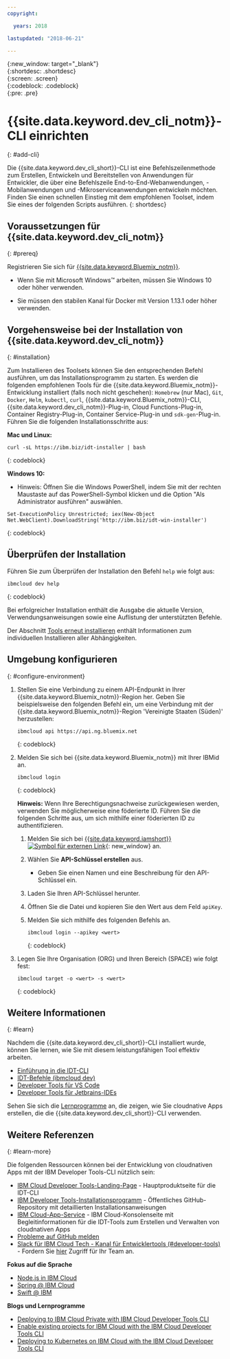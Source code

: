 ```yaml
---
copyright:

  years: 2018

lastupdated: "2018-06-21"

---
```


{:new_window: target="_blank"}  
{:shortdesc: .shortdesc}  
{:screen: .screen}  
{:codeblock: .codeblock}  
{:pre: .pre}  

# {{site.data.keyword.dev_cli_notm}}-CLI einrichten
{: #add-cli}

Die {{site.data.keyword.dev_cli_short}}-CLI ist eine Befehlszeilenmethode zum Erstellen, Entwickeln und Bereitstellen von Anwendungen für Entwickler, die über eine Befehlszeile End-to-End-Webanwendungen, -Mobilanwendungen und -Mikroserviceanwendungen entwickeln möchten. Finden Sie einen schnellen Einstieg mit dem empfohlenen Toolset, indem Sie eines der folgenden Scripts ausführen.
{: shortdesc}

## Voraussetzungen für {{site.data.keyword.dev_cli_notm}}
{: #prereq}

Registrieren Sie sich für [{{site.data.keyword.Bluemix_notm}}](http://ibm.biz/ibm-registration).

*  Wenn Sie mit Microsoft Windows&trade; arbeiten, müssen Sie Windows 10 oder höher verwenden.

* Sie müssen den stabilen Kanal für Docker mit Version 1.13.1 oder höher verwenden.

## Vorgehensweise bei der Installation von {{site.data.keyword.dev_cli_notm}}
{: #installation}

Zum Installieren des Toolsets können Sie den entsprechenden Befehl ausführen, um das Installationsprogramm zu starten. Es werden die folgenden empfohlenen Tools für die {{site.data.keyword.Bluemix_notm}}-Entwicklung installiert (falls noch nicht geschehen): `Homebrew` (nur Mac), `Git`, `Docker`, `Helm`, `kubectl`, `curl`, {{site.data.keyword.Bluemix_notm}}-CLI, {{site.data.keyword.dev_cli_notm}}-Plug-in, Cloud Functions-Plug-in, Container Registry-Plug-in, Container Service-Plug-in und `sdk-gen`-Plug-in. Führen Sie die folgenden Installationsschritte aus:

**Mac und Linux:**

```
curl -sL https://ibm.biz/idt-installer | bash
```
{: codeblock}


**Windows 10:**

* Hinweis: Öffnen Sie die Windows PowerShell, indem Sie mit der rechten Maustaste auf das PowerShell-Symbol klicken und die Option "Als Administrator ausführen" auswählen.

```
Set-ExecutionPolicy Unrestricted; iex(New-Object Net.WebClient).DownloadString('http://ibm.biz/idt-win-installer')
```
{: codeblock}

## Überprüfen der Installation
Führen Sie zum Überprüfen der Installation den Befehl `help` wie folgt aus:

```
ibmcloud dev help
```
{: codeblock}

Bei erfolgreicher Installation enthält die Ausgabe die aktuelle Version, Verwendungsanweisungen sowie eine Auflistung der unterstützten Befehle.

Der Abschnitt [Tools erneut installieren](/docs/troubleshoot/ts_createapps.html#appendix) enthält Informationen zum individuellen Installieren aller Abhängigkeiten.

## Umgebung konfigurieren
{: #configure-environment}

1. Stellen Sie eine Verbindung zu einem API-Endpunkt in Ihrer {{site.data.keyword.Bluemix_notm}}-Region her. Geben Sie beispielsweise den folgenden Befehl ein, um eine Verbindung mit der {{site.data.keyword.Bluemix_notm}}-Region 'Vereinigte Staaten (Süden)' herzustellen:

	```
	ibmcloud api https://api.ng.bluemix.net
	```
	{: codeblock}

2. Melden Sie sich bei {{site.data.keyword.Bluemix_notm}} mit Ihrer IBMid an.

	```
	ibmcloud login
	```
	{: codeblock}

	**Hinweis:** Wenn Ihre Berechtigungsnachweise zurückgewiesen werden, verwenden Sie möglicherweise eine föderierte ID. Führen Sie die folgenden Schritte aus, um sich mithilfe einer föderierten ID zu authentifizieren.

	1. Melden Sie sich bei [{{site.data.keyword.iamshort}} ![Symbol für externen Link](../../icons/launch-glyph.svg "Symbol für externen Link")](https://www.bluemix.net/iam/#/apikeys){: new_window} an.
	2. Wählen Sie **API-Schlüssel erstellen** aus.
		* Geben Sie einen Namen und eine Beschreibung für den API-Schlüssel ein.
	3. Laden Sie Ihren API-Schlüssel herunter.
	4. Öffnen Sie die Datei und kopieren Sie den Wert aus dem Feld `apiKey`.
	5. Melden Sie sich mithilfe des folgenden Befehls an.

		```
		ibmcloud login --apikey <wert>
		```
		{: codeblock}

3. Legen Sie Ihre Organisation (ORG) und Ihren Bereich (SPACE) wie folgt fest:

	```
	ibmcloud target -o <wert> -s <wert>
	```
	{: codeblock}

## Weitere Informationen
{: #learn}

Nachdem die {{site.data.keyword.dev_cli_short}}-CLI installiert wurde, können Sie lernen, wie Sie mit diesem leistungsfähigen Tool effektiv arbeiten. 
- [Einführung in die IDT-CLI](index.html)
- [IDT-Befehle (ibmcloud dev)](commands.html)
- [Developer Tools für VS Code](vscode.html)
- [Developer Tools für Jetbrains-IDEs](jetbrains.html)

Sehen Sie sich die [Lernprogramme](/docs/apps/tutorials/tutorial_bff.html) an, die zeigen, wie Sie cloudnative Apps erstellen, die die {{site.data.keyword.dev_cli_short}}-CLI verwenden. 

## Weitere Referenzen
{: #learn-more}

Die folgenden Ressourcen können bei der Entwicklung von cloudnativen Apps mit der IBM Developer Tools-CLI nützlich sein:

- [IBM Cloud Developer Tools-Landing-Page](https://www.ibm.com/cloud/cli) - Hauptproduktseite für die IDT-CLI
- [IBM Developer Tools-Installationsprogramm](https://github.com/IBM-Bluemix/ibm-cloud-developer-tools) - Öffentliches GitHub-Repository mit detaillierten Installationsanweisungen
- [IBM Cloud-App-Service](https://console.bluemix.net/developer/appservice) - IBM Cloud-Konsolenseite mit Begleitinformationen für die IDT-Tools zum Erstellen und Verwalten von cloudnativen Apps
- [Probleme auf GitHub melden](https://github.com/IBM-Cloud/ibm-cloud-developer-tools/issues)
- [Slack für IBM Cloud Tech - Kanal für Entwicklertools (#developer-tools)](https://ibm-cloud-tech.slack.com) - Fordern Sie [hier](https://slack-invite-ibm-cloud-tech.mybluemix.net/) Zugriff für Ihr Team an.

**Fokus auf die Sprache**

- [Node.js in IBM Cloud](https://developer.ibm.com/node/cloud/)
- [Spring @ IBM Cloud](https://developer.ibm.com/java/spring/)
- [Swift @ IBM](https://developer.ibm.com/swift)

**Blogs und Lernprogramme**

- [Deploying to IBM Cloud Private with IBM Cloud Developer Tools CLI](https://www.ibm.com/blogs/bluemix/2017/09/deploying-ibm-cloud-private-ibm-cloud-developer-tools-cli/)
- [Enable existing projects for IBM Cloud with the IBM Cloud Developer Tools CLI](https://www.ibm.com/blogs/bluemix/2017/09/enable-existing-projects-ibm-cloud-ibm-cloud-developer-tools-cli/)
- [Deploying to Kubernetes on IBM Cloud with the IBM Cloud Developer Tools CLI](https://www.ibm.com/blogs/bluemix/2017/09/deploying-kubernetes-ibm-cloud-ibm-cloud-developer-tools-cli/)
